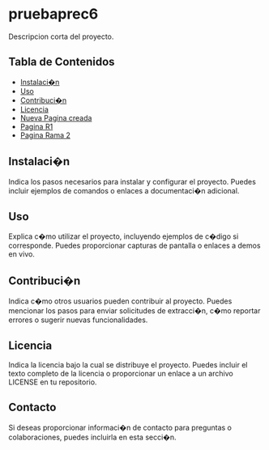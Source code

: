 # pruebaprec6


Descripcion corta del proyecto.

## Tabla de Contenidos
   
- [Instalaci�n](#instalaci�n)
- [Uso](#uso)
- [Contribuci�n](#contribuci�n)
- [Licencia](#licencia)
- [Nueva Pagina creada](./wiki/pagina1.md)
- [Pagina R1](./wiki/paginaR1.md)
- [Pagina Rama 2](./wiki/paginaR2.md)

## Instalaci�n

Indica los pasos necesarios para instalar y configurar el proyecto. Puedes incluir ejemplos de comandos o enlaces a documentaci�n adicional.

## Uso

Explica c�mo utilizar el proyecto, incluyendo ejemplos de c�digo si corresponde. Puedes proporcionar capturas de pantalla o enlaces a demos en vivo.

## Contribuci�n

Indica c�mo otros usuarios pueden contribuir al proyecto. Puedes mencionar los pasos para enviar solicitudes de extracci�n, c�mo reportar errores o sugerir nuevas funcionalidades.

## Licencia

Indica la licencia bajo la cual se distribuye el proyecto. Puedes incluir el texto completo de la licencia o proporcionar un enlace a un archivo LICENSE en tu repositorio.

## Contacto

Si deseas proporcionar informaci�n de contacto para preguntas o colaboraciones, puedes incluirla en esta secci�n.